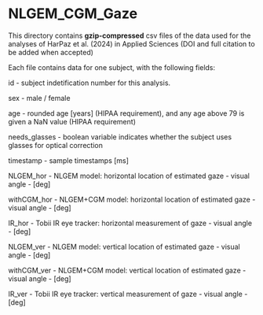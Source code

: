 # NLGEM_CGM_Gaze

This directory contains **gzip-compressed** csv files of the data used for the analyses of HarPaz et al. (2024) in Applied Sciences (DOI and full citation to be added when accepted)


Each file contains data for one subject, with the following fields:

id - subject indetification number for this analysis.

sex -           male / female

age -           rounded age [years] (HIPAA requirement), and any age above 79 is given a NaN value (HIPAA requirement)

needs_glasses - boolean variable indicates whether the subject uses glasses for optical correction

timestamp	-     sample timestamps [ms]

NLGEM_hor	-     NLGEM model: horizontal location of estimated gaze - visual angle - [deg]

withCGM_hor - 	NLGEM+CGM model: horizontal location of estimated gaze - visual angle - [deg]

IR_hor -        Tobii IR eye tracker: horizontal measurement of gaze - visual angle - [deg]

NLGEM_ver	-     NLGEM model: vertical location of estimated gaze - visual angle - [deg]    

withCGM_ver	-   NLGEM+CGM model: vertical location of estimated gaze - visual angle - [deg]

IR_ver -        Tobii IR eye tracker: vertical measurement of gaze - visual angle - [deg]

